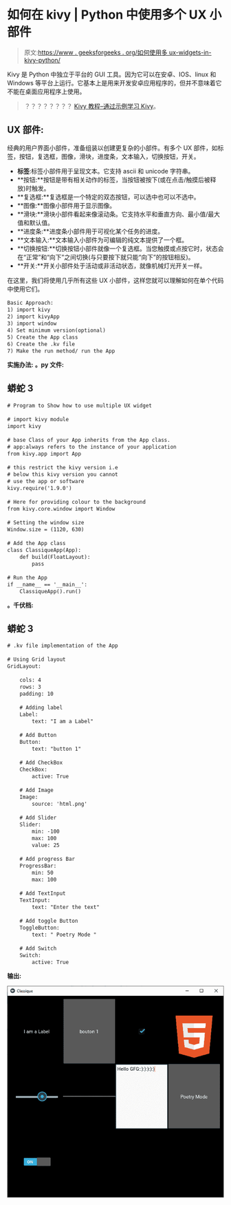 # 如何在 kivy | Python 中使用多个 UX 小部件

> 原文:[https://www . geeksforgeeks . org/如何使用多 ux-widgets-in-kivy-python/](https://www.geeksforgeeks.org/how-to-use-multiple-ux-widgets-in-kivy-python/)

Kivy 是 Python 中独立于平台的 GUI 工具。因为它可以在安卓、IOS、linux 和 Windows 等平台上运行。它基本上是用来开发安卓应用程序的，但并不意味着它不能在桌面应用程序上使用。

> ？？？？？？？？ [Kivy 教程–通过示例学习 Kivy](https://www.geeksforgeeks.org/kivy-tutorial/)。

## UX 部件:

经典的用户界面小部件，准备组装以创建更复杂的小部件。有多个 UX 部件，如标签，按钮，复选框，图像，滑块，进度条，文本输入，切换按钮，开关。

*   **标签**:标签小部件用于呈现文本。它支持 ascii 和 unicode 字符串。
*   **按钮:**按钮是带有相关动作的标签，当按钮被按下(或在点击/触摸后被释放)时触发。
*   **复选框:**复选框是一个特定的双态按钮，可以选中也可以不选中。
*   **图像:**图像小部件用于显示图像。
*   **滑块:**滑块小部件看起来像滚动条。它支持水平和垂直方向、最小值/最大值和默认值。
*   **进度条:**进度条小部件用于可视化某个任务的进度。
*   **文本输入:**文本输入小部件为可编辑的纯文本提供了一个框。
*   **切换按钮:**切换按钮小部件就像一个复选框。当您触摸或点按它时，状态会在“正常”和“向下”之间切换(与只要按下就只能“向下”的按钮相反)。
*   **开关:**开关小部件处于活动或非活动状态，就像机械灯光开关一样。

在这里，我们将使用几乎所有这些 UX 小部件，这样您就可以理解如何在单个代码中使用它们。

```
Basic Approach:
1) import kivy
2) import kivyApp
3) import window
4) Set minimum version(optional)
5) Create the App class
6) Create the .kv file 
7) Make the run method/ run the App
```

**实施办法:**
**。py 文件:**

## 蟒蛇 3

```
# Program to Show how to use multiple UX widget

# import kivy module   
import kivy 

# base Class of your App inherits from the App class.   
# app:always refers to the instance of your application  
from kivy.app import App

# this restrict the kivy version i.e 
# below this kivy version you cannot 
# use the app or software 
kivy.require('1.9.0')

# Here for providing colour to the background
from kivy.core.window import Window

# Setting the window size
Window.size = (1120, 630)

# Add the App class
class ClassiqueApp(App):
    def build(FloatLayout):
        pass

# Run the App
if __name__ == '__main__':
    ClassiqueApp().run()
```

**。千伏档:**

## 蟒蛇 3

```
# .kv file implementation of the App

# Using Grid layout
GridLayout:

    cols: 4
    rows: 3
    padding: 10

    # Adding label
    Label:
        text: "I am a Label"

    # Add Button
    Button:
        text: "button 1"

    # Add CheckBox
    CheckBox:
        active: True

    # Add Image
    Image:
        source: 'html.png'

    # Add Slider
    Slider:
        min: -100
        max: 100
        value: 25

    # Add progress Bar
    ProgressBar:
        min: 50
        max: 100

    # Add TextInput
    TextInput:
        text: "Enter the text"

    # Add toggle Button
    ToggleButton:
        text: " Poetry Mode "

    # Add Switch
    Switch:
        active: True

```

**输出:**

![](img/0d8df022746ee191949f4319ffb3c0f1.png)